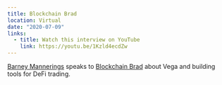 ```yaml
---
title: Blockchain Brad
location: Virtual
date: "2020-07-09"
links:
  - title: Watch this interview on YouTube
    link: https://youtu.be/1Kzld4ecdZw
---
```


[Barney Mannerings](https://twitter.com/barnabee) speaks to [Blockchain Brad](https://twitter.com/Brad_Laurie) about Vega and building tools for DeFi trading.
